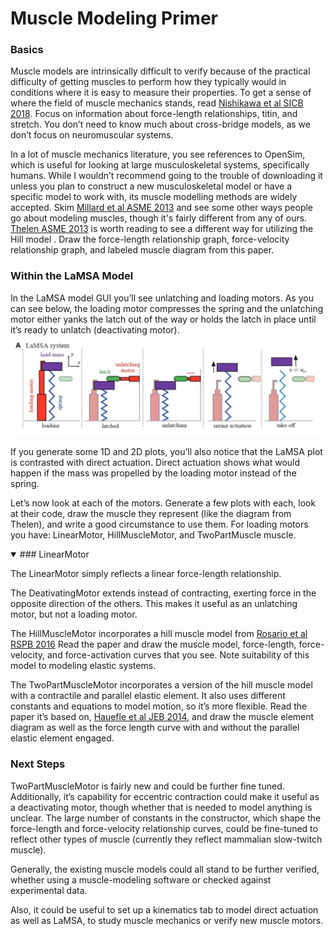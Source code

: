 # Muscle Modeling Primer

### Basics
Muscle models are intrinsically difficult to verify because of the practical difficulty of getting muscles to perform how they typically would in conditions where it is easy to measure their properties. To get a sense of where the field of muscle mechanics stands, read [Nishikawa et al SICB 2018](https://drive.google.com/file/d/1J6hNHWgol3XgY8FOeU45y29ljOrWOW2b/view?usp=sharing). Focus on information about force-length relationships, titin, and stretch. You don’t need to know much about cross-bridge models, as we don’t focus on neuromuscular systems. 

In a lot of muscle mechanics literature, you see references to OpenSim, which is useful for looking at large musculoskeletal systems, specifically humans. While I wouldn’t recommend going to the trouble of downloading it unless you plan to construct a new musculoskeletal model or have a specific model to work with, its muscle modelling methods are widely accepted. Skim [Millard et al ASME 2013](https://drive.google.com/file/d/1y5CJJ-qYJhhKfPMGGYU025OqLAb6s4x4/view?usp=sharing) and see some other ways people go about modeling muscles, though it's fairly different from any of ours.  [Thelen ASME 2013](https://drive.google.com/file/d/1P7f6-phYuhpiZ6_2U_tazHxfViYWgDnz/view?usp=sharing) is worth reading to see a different way for utilizing the Hill model . Draw the force-length relationship graph, force-velocity relationship graph, and labeled muscle diagram from this paper.

### Within the LaMSA Model

In the LaMSA model GUI you’ll see unlatching and loading motors. As you can see below, the loading motor compresses the spring and the unlatching motor either yanks the latch out of the way or holds the latch in place until it’s ready to unlatch (deactivating motor).
![Steps of LaMSA model](images/LaMSA-loading.jpg)

If you generate some 1D and 2D plots, you’ll also notice that the LaMSA plot is contrasted with direct actuation. Direct actuation shows what would happen if the mass was propelled by the loading motor instead of the spring.

Let’s now look at each of the motors. Generate a few plots with each, look at their code, draw the muscle they represent (like the diagram from Thelen), and write a good circumstance to use them. For loading motors you have: LinearMotor, HillMuscleMotor, and TwoPartMuscle muscle. 

<details open>
   <summary>
   ### LinearMotor
   
   </summary>

The LinearMotor simply reflects a linear force-length relationship. 

 </details>

The DeativatingMotor extends instead of contracting, exerting force in the opposite direction of the others. This makes it useful as an unlatching motor, but not a loading motor.

The HillMuscleMotor incorporates a hill muscle model from [Rosario et al RSPB 2016](https://drive.google.com/file/d/1hQZRgUJSEeX45XuyvUjl70zC1H38Xo8d/view?usp=sharing) Read the paper and draw the muscle model, force-length, force-velocity, and force-activation curves that you see. Note suitability of this model to modeling elastic systems.

The TwoPartMuscleMotor incorporates a version of the hill muscle model with a contractile and parallel elastic element. It also uses different constants and equations to model motion, so it’s more flexible. Read the paper it’s based on, [Hauefle et al JEB 2014](https://drive.google.com/file/d/1FPZSl_6uO3dHY5OEQ8Jqka2fGD2D--AG/view?usp=sharing), and draw the muscle element diagram as well as the force length curve with and without the parallel elastic element engaged.
    
### Next Steps

TwoPartMuscleMotor is fairly new and could be further fine tuned. Additionally, it’s capability for eccentric contraction could make it useful as a deactivating motor, though whether that is needed to model anything is unclear. The large number of constants in the constructor, which shape the force-length and force-velocity relationship curves, could be fine-tuned to reflect other types of muscle (currently they reflect mammalian slow-twitch muscle).

Generally, the existing muscle models could all stand to be further verified, whether using a muscle-modeling software or checked against experimental data. 

Also, it could be useful to set up a kinematics tab to model direct actuation as well as LaMSA, to study muscle mechanics or verify new muscle motors.

